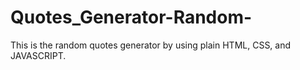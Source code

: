 # Quotes_Generator-Random-
This is the random quotes generator by using plain HTML, CSS, and JAVASCRIPT.
